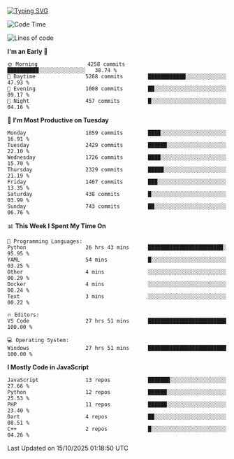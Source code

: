[![Typing SVG](https://readme-typing-svg.demolab.com?font=Fira+Code&pause=1000&color=F7F7F7&random=false&width=435&lines=Hi+%F0%9F%91%8B%2C+I'm+Rafiu+Sidqi;Junior+Backend+Developer)](https://git.io/typing-svg)
<!--START_SECTION:waka-->
![Code Time](http://img.shields.io/badge/Code%20Time-1%2C101%20hrs%2050%20mins-blue)

![Lines of code](https://img.shields.io/badge/From%20Hello%20World%20I%27ve%20Written-3.6%20million%20lines%20of%20code-blue)

**I'm an Early 🐤** 

```text
🌞 Morning                4258 commits        ██████████░░░░░░░░░░░░░░░   38.74 % 
🌆 Daytime                5268 commits        ████████████░░░░░░░░░░░░░   47.93 % 
🌃 Evening                1008 commits        ██░░░░░░░░░░░░░░░░░░░░░░░   09.17 % 
🌙 Night                  457 commits         █░░░░░░░░░░░░░░░░░░░░░░░░   04.16 % 
```
📅 **I'm Most Productive on Tuesday** 

```text
Monday                   1859 commits        ████░░░░░░░░░░░░░░░░░░░░░   16.91 % 
Tuesday                  2429 commits        ██████░░░░░░░░░░░░░░░░░░░   22.10 % 
Wednesday                1726 commits        ████░░░░░░░░░░░░░░░░░░░░░   15.70 % 
Thursday                 2329 commits        █████░░░░░░░░░░░░░░░░░░░░   21.19 % 
Friday                   1467 commits        ███░░░░░░░░░░░░░░░░░░░░░░   13.35 % 
Saturday                 438 commits         █░░░░░░░░░░░░░░░░░░░░░░░░   03.99 % 
Sunday                   743 commits         ██░░░░░░░░░░░░░░░░░░░░░░░   06.76 % 
```


📊 **This Week I Spent My Time On** 

```text
💬 Programming Languages: 
Python                   26 hrs 43 mins      ████████████████████████░   95.95 % 
YAML                     54 mins             █░░░░░░░░░░░░░░░░░░░░░░░░   03.25 % 
Other                    4 mins              ░░░░░░░░░░░░░░░░░░░░░░░░░   00.29 % 
Docker                   4 mins              ░░░░░░░░░░░░░░░░░░░░░░░░░   00.24 % 
Text                     3 mins              ░░░░░░░░░░░░░░░░░░░░░░░░░   00.22 % 

🔥 Editors: 
VS Code                  27 hrs 51 mins      █████████████████████████   100.00 % 

💻 Operating System: 
Windows                  27 hrs 51 mins      █████████████████████████   100.00 % 
```

**I Mostly Code in JavaScript** 

```text
JavaScript               13 repos            ███████░░░░░░░░░░░░░░░░░░   27.66 % 
Python                   12 repos            ██████░░░░░░░░░░░░░░░░░░░   25.53 % 
PHP                      11 repos            ██████░░░░░░░░░░░░░░░░░░░   23.40 % 
Dart                     4 repos             ██░░░░░░░░░░░░░░░░░░░░░░░   08.51 % 
C++                      2 repos             █░░░░░░░░░░░░░░░░░░░░░░░░   04.26 % 
```




 Last Updated on 15/10/2025 01:18:50 UTC
<!--END_SECTION:waka-->
